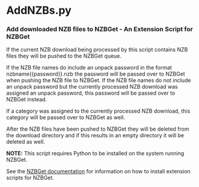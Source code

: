 # AddNZBs.py

### Add downloaded NZB files to NZBGet - An Extension Script for NZBGet

If the current NZB download being processed by this script contains NZB files they will be pushed to the NZBGet queue.

If the NZB file names do include an unpack password in the format nzbname{{password}}.nzb the password will be passed over to NZBGet when pushing the NZB file to NZBGet.
If the NZB file names do not include an unpack password but the currently processed NZB download was assigned an unpack password, this password will be passed over to NZBGet instead.

If a category was assigned to the currently processed NZB download, this category will be passed over to NZBGet as well.

After the NZB files have been pushed to NZBGet they will be deleted from the download directory and if this results in an empty directory it will be deleted as well.

__NOTE:__ This script requires Python to be installed on the system running NZBGet.

See the [NZBGet documentation](https://nzbget.net/extension-scripts) for information on how to install extension scripts for NZBGet.